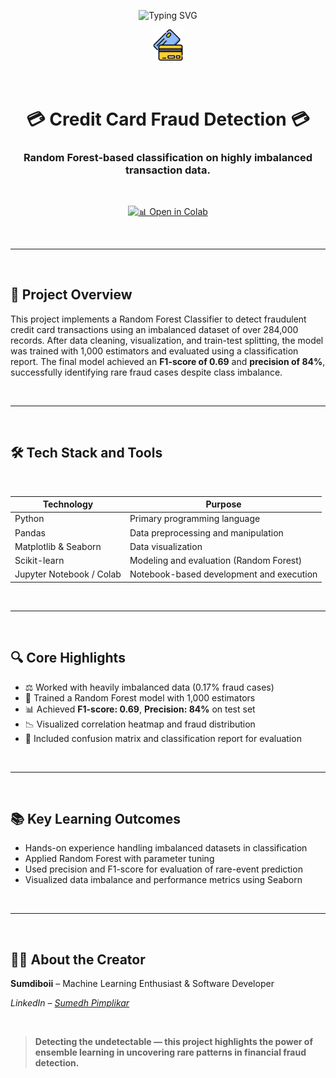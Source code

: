 <!-- TITLE with Animated Typing Effect -->
<p align="center">
  <img src="https://readme-typing-svg.demolab.com?font=Fira+Code&pause=1000&color=22bb55&center=true&vCenter=true&width=600&lines=Credit+Card+Fraud+Detection;Machine+Learning+With+Imbalanced+Data" alt="Typing SVG" />
</p>

<p align="center">
  <img src="readme-images/credit.png" width="10%" alt="Fraud Detection Logo" />
</p>

<br>

<h1 align="center">💳 Credit Card Fraud Detection 💳</h1>
<h3 align="center">Random Forest-based classification on highly imbalanced transaction data.</h3>

<br>

<p align="center">
  <a href="https://colab.research.google.com/drive/1rhzdd00mLfzpn7yt06OqQN5fVxM1OLU5?usp=sharing">
    <img src="https://img.shields.io/badge/Open%20in%20Colab-Click%20Here-F9AB00?style=for-the-badge&logo=googlecolab" alt="📊 Open in Colab" />
  </a>
</p>

<br>

---

<br>

## 🚀 Project Overview

This project implements a Random Forest Classifier to detect fraudulent credit card transactions using an imbalanced dataset of over 284,000 records. After data cleaning, visualization, and train-test splitting, the model was trained with 1,000 estimators and evaluated using a classification report. The final model achieved an **F1-score of 0.69** and **precision of 84%**, successfully identifying rare fraud cases despite class imbalance.

<br>

---

<br>

## 🛠️ Tech Stack and Tools

<br>

<div align="center">

<table>
  <thead>
    <tr>
      <th>Technology</th>
      <th>Purpose</th>
    </tr>
  </thead>
  <tbody>
    <tr>
      <td>Python</td>
      <td>Primary programming language</td>
    </tr>
    <tr>
      <td>Pandas</td>
      <td>Data preprocessing and manipulation</td>
    </tr>
    <tr>
      <td>Matplotlib & Seaborn</td>
      <td>Data visualization</td>
    </tr>
    <tr>
      <td>Scikit-learn</td>
      <td>Modeling and evaluation (Random Forest)</td>
    </tr>
    <tr>
      <td>Jupyter Notebook / Colab</td>
      <td>Notebook-based development and execution</td>
    </tr>
  </tbody>
</table>

</div>

<br>

---

<br>

## 🔍 Core Highlights

- ⚖️ Worked with heavily imbalanced data (0.17% fraud cases)  
- 🌲 Trained a Random Forest model with 1,000 estimators  
- 📊 Achieved **F1-score: 0.69**, **Precision: 84%** on test set  
- 📉 Visualized correlation heatmap and fraud distribution  
- 📁 Included confusion matrix and classification report for evaluation  

<br>

---

<br>

## 📚 Key Learning Outcomes

- Hands-on experience handling imbalanced datasets in classification  
- Applied Random Forest with parameter tuning  
- Used precision and F1-score for evaluation of rare-event prediction  
- Visualized data imbalance and performance metrics using Seaborn  

<br>

---

<br>

## 👨‍💻 About the Creator

**Sumdiboii** – Machine Learning Enthusiast & Software Developer  

*LinkedIn – [Sumedh Pimplikar](https://www.linkedin.com/in/sumedh-pimplikar)*

<br>

> **Detecting the undetectable — this project highlights the power of ensemble learning in uncovering rare patterns in financial fraud detection.**

